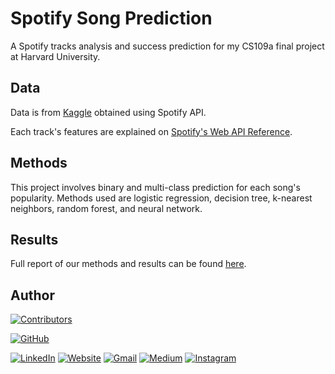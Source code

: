 # Spotify Song Prediction

A Spotify tracks analysis and success prediction for my CS109a final project at Harvard University.

## Data

Data is from [Kaggle](https://www.kaggle.com/datasets/zaheenhamidani/ultimate-spotify-tracks-db) obtained using Spotify API.

Each track's features are explained on [Spotify's Web API Reference](https://developer.spotify.com/documentation/web-api/reference/#/operations/get-audio-features).

## Methods

This project involves binary and multi-class prediction for each song's popularity. Methods used are logistic regression, decision tree, k-nearest neighbors, random forest, and neural network.

## Results

Full report of our methods and results can be found [here](https://github.com/amelialwx/Spotify-Prediction/blob/main/Report.pdf).

## Author
[![Contributors](https://contrib.rocks/image?repo=amelialwx/Spotify-Prediction)](https://github.com/amelialwx/Spotify-Prediction/graphs/contributors)

[![GitHub](https://img.shields.io/badge/GitHub-000000?style=for-the-badge&logo=github&logoColor=white)](https://github.com/amelialwx)

[![LinkedIn](https://img.shields.io/badge/LinkedIn-0077B5?style=for-the-badge&logo=github&logoColor=white)](https://linkedin.com/in/amelialwx)
[![Website](https://img.shields.io/badge/website-000000?style=for-the-badge&logo=About.me&logoColor=white)](https://amelialwx.github.io)
[![Gmail](https://img.shields.io/badge/Gmail-D14836?style=for-the-badge&logo=gmail&logoColor=white)](mailto:weixili@g.harvard.edu)
[![Medium](https://img.shields.io/badge/Medium-12100E?style=for-the-badge&logo=medium&logoColor=white)](https://amelialwx.medium.com)
[![Instagram](https://img.shields.io/badge/Instagram-E4405F?style=for-the-badge&logo=instagram&logoColor=white)](https://instagram.com/dplyrr)
